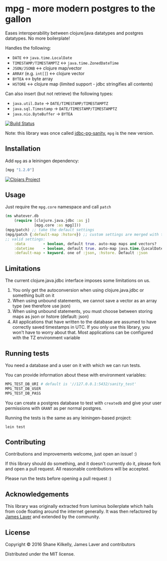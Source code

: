 # mpg - more modern postgres to the gallon

Eases interoperability between clojure/java datatypes and postgres
datatypes. No more boilerplate!

Handles the following:

- `DATE` <-> `java.time.LocalDate`
- `TIMESTAMP/TIMESTAMPTZ` <-> `java.time.ZonedDateTime`
- `JSON/JSONB` <-> clojure map/vector
- `ARRAY` (e.g. `int[]`) <-> clojure vector
- `BYTEA` <-> byte array
- `HSTORE` <-> clojure map (limited support - jdbc stringifies all contents)

Can also insert (but not retrieve) the following types:

- `java.util.Date` -> `DATE/TIMESTAMP/TIMESTAMPTZ`
- `java.sql.Timestamp` -> `DATE/TIMESTAMP/TIMESTAMPTZ`
- `java.nio.ByteBuffer` -> `BYTEA` 


[![Build Status](https://travis-ci.org/mpg-project/mpg.svg?branch=master)](https://travis-ci.org/mpg-project/mpg)

Note: this library was once called [jdbc-pg-sanity](https://clojars.org/jdbc-pg-sanity), `mpg` is the new version.

## Installation

Add `mpg` as a leiningen dependency:

```clojure
[mpg "1.2.0"]
```

[![Clojars Project](https://img.shields.io/clojars/v/mpg.svg)](https://clojars.org/mpg)


## Usage

Just require the `mpg.core` namespace and call `patch`

```clojure
(ns whatever.db
    (require [clojure.java.jdbc :as j]
             [mpg.core :as mpg]]))
(mpg/patch) ;; take the default settings
(mpg/patch {:default-map :hstore}) ;; custom settings are merged with the defaults
;; valid settings:
    :data        - boolean, default true. auto-map maps and vectors?
    :datetime    - boolean, default true. auto-map java.time.{LocalDate, ZonedDateTime} ?
    :default-map - keyword. one of :json, :hstore. Default :json
```

## Limitations

The current clojure.java.jdbc interface imposes some limitations on us.

1. You only get the autoconversion when using clojure.java.jdbc or something built on it
2. When using unbound statements, we cannot save a vector as an array type (we therefore use json)
3. When using unbound statements, you must choose between storing maps as json or hstore (default: json)
4. All applications that have written to the database are assumed to have correctly saved timestamps in UTC. If you only use this library, you won't have to worry about that. Most applications can be configured with the TZ environment variable

## Running tests

You need a database and a user on it with which we can run tests.

You can provide information about these with environment variables:
```bash
MPG_TEST_DB_URI # default is '//127.0.0.1:5432/sanity_test'
MPG_TEST_DB_USER
MPG_TEST_DB_PASS
```

You can create a postgres database to test with `createdb` and give your
user permissions with `GRANT` as per normal postgres.

Running the tests is the same as any leiningen-based project:

```shell
lein test
```

## Contributing

Contributions and improvements welcome, just open an issue! :)

If this library should do something, and it doesn't currently do it, please fork
and open a pull request. All reasonable contributions will be accepted.

Please run the tests before opening a pull request :)

## Acknowledgements

This library was originally extracted from luminus boilerplate which
hails from code floating around the internet generally. It was then
refactored by [James Laver](https://github.com/jjl) and extended by
the community.

## License

Copyright © 2016 Shane Kilkelly, James Laver and contributors

Distributed under the MIT license.

